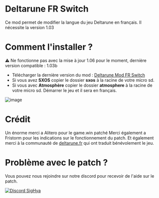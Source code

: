 # Deltarune FR Switch

Ce mod permet de modifier la langue du jeu Deltarune en français.
Il nécessite la version 1.03

# Comment l'installer ?

⚠️ Ne fonctionne pas avec la mise à jour 1.06 pour le moment, dernière version compatible : 1.03b

- Télécharger la dernière version du mod : [Deltarune Mod FR Switch](https://github.com/THZoria/deltarune_fr_switch/releases/latest)
- Si vous avez __SXOS__ copier le dossier __sxos__ à la racine de votre micro sd.
- Si vous avec __Atmosphère__ copier le dossier __atmosphere__ à la racine de votre micro sd.
Démarrer le jeu et il sera en français.

![image](https://user-images.githubusercontent.com/50277488/142923147-21e25357-8e19-4408-ac95-3886be3d0546.png)

# Crédit

Un énorme merci a Alitero pour le game.win patché
Merci également a Fristorm pour les indications sur le fonctionnement du patch.
Et également merci à la communauté de [deltarune.fr](https://deltarune.fr/) qui ont traduit bénévolement le jeu.

# Problème avec le patch ?

Vous pouvez nous rejoindre sur notre discord pour recevoir de l'aide sur le patch.

[![Discord SigHya](https://img.shields.io/discord/643436008452521984.svg?logo=discord&logoColor=white&label=Discord&color=7289DA)](https://discord.com/invite/4YkUZvC)

